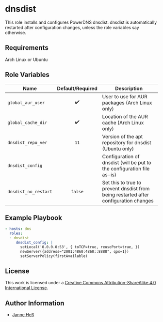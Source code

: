 # dnsdist

This role installs and configures PowerDNS dnsdist.
dnsdist is automatically restarted after configuration changes, unless the role variables say otherwise.

## Requirements

Arch Linux or Ubuntu

## Role Variables

| Name                 | Default/Required   | Description                                                                          |
|----------------------|:------------------:|--------------------------------------------------------------------------------------|
| `global_aur_user`    | :heavy_check_mark: | User to use for AUR packages (Arch Linux only)                                       |
| `global_cache_dir`   | :heavy_check_mark: | Location of the AUR cache (Arch Linux only)                                          |
| `dnsdist_repo_ver`   | `11`               | Version of the apt repository for dnsdist (Ubuntu only)                              |
| `dnsdist_config`     |                    | Configuration of dnsdist (will be put to the configuration file as-is)               |
| `dnsdist_no_restart` | `false`            | Set this to true to prevent dnsdist from being restarted after configuration changes |

## Example Playbook

```yml
- hosts: dns
  roles:
  - dnsdist
     dnsdist_config: |
       setLocal('0.0.0.0:53', { toTCP=true, reusePort=true, })
       newServer({address="2001:4860:4860::8888", qps=1})
       setServerPolicy(firstAvailable)
```

## License

This work is licensed under a [Creative Commons Attribution-ShareAlike 4.0 International License](http://creativecommons.org/licenses/by-sa/4.0/).

## Author Information

- [Janne Heß](https://github.com/dasJ)
